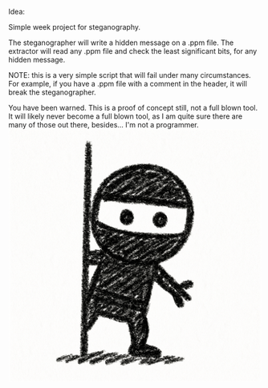 Idea:

Simple week project for steganography.

The steganographer will write a hidden message on a .ppm file.
The extractor will read any .ppm file and check the least significant bits, for any hidden message.

NOTE: this is a very simple script that will fail under many circumstances. For example, if you have a .ppm file with a comment in the header, it will break the steganographer.

You have been warned. This is a proof of concept still, not a full blown tool. It will likely never become a full blown tool, as I am quite sure there are many of those out there, besides... I'm not a programmer.
![Test Image](ninja.png)
